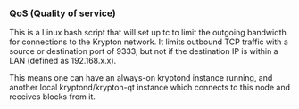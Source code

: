 ### QoS (Quality of service) ###

This is a Linux bash script that will set up tc to limit the outgoing bandwidth for connections to the Krypton network. It limits outbound TCP traffic with a source or destination port of 9333, but not if the destination IP is within a LAN (defined as 192.168.x.x).

This means one can have an always-on kryptond instance running, and another local kryptond/krypton-qt instance which connects to this node and receives blocks from it.
